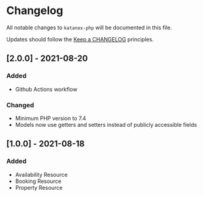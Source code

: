 # Changelog

All notable changes to `katanox-php` will be documented in this file.

Updates should follow the [Keep a CHANGELOG](https://keepachangelog.com/) principles.


## [2.0.0] - 2021-08-20
### Added
- Github Actions workflow

### Changed
- Minimum PHP version to 7.4
- Models now use getters and setters instead of publicly accessible fields

## [1.0.0] - 2021-08-18
### Added
- Availability Resource
- Booking Resource
- Property Resource

